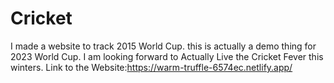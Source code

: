 # Cricket
I made a website to track 2015 World Cup. this is actually a demo thing for 2023 World Cup.
I am looking forward to Actually Live the Cricket Fever this winters.
Link to the Website:https://warm-truffle-6574ec.netlify.app/


